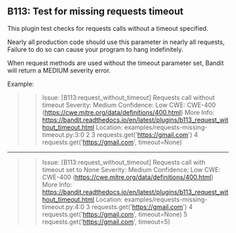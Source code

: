## B113: Test for missing requests timeout

This plugin test checks for requests calls without a timeout specified.

Nearly all production code should use this parameter in nearly all requests, Failure to do so can cause your program to hang indefinitely.

When request methods are used without the timeout parameter set, Bandit will return a MEDIUM severity error.

Example:

>> Issue: [B113:request_without_timeout] Requests call without timeout
Severity: Medium   Confidence: Low
CWE: CWE-400 (https://cwe.mitre.org/data/definitions/400.html)
More Info: https://bandit.readthedocs.io/en/latest/plugins/b113_request_without_timeout.html
Location: examples/requests-missing-timeout.py:3:0
2
3   requests.get('https://gmail.com')
4   requests.get('https://gmail.com', timeout=None)

--------------------------------------------------
>> Issue: [B113:request_without_timeout] Requests call with timeout set to None
Severity: Medium   Confidence: Low
CWE: CWE-400 (https://cwe.mitre.org/data/definitions/400.html)
More Info: https://bandit.readthedocs.io/en/latest/plugins/b113_request_without_timeout.html
Location: examples/requests-missing-timeout.py:4:0
3   requests.get('https://gmail.com')
4   requests.get('https://gmail.com', timeout=None)
5   requests.get('https://gmail.com', timeout=5)